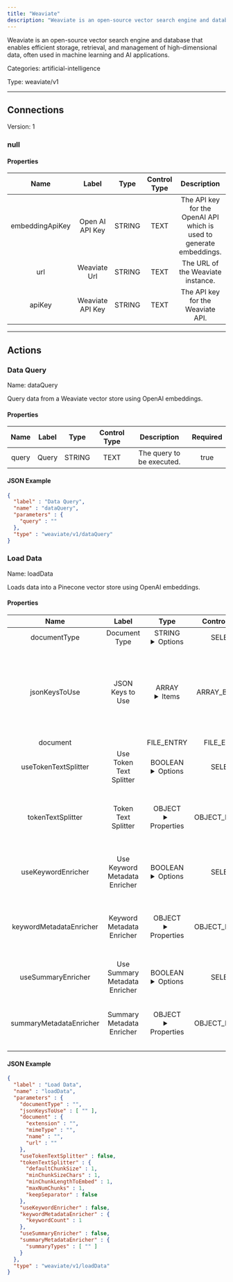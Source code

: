 ```yaml
---
title: "Weaviate"
description: "Weaviate is an open-source vector search engine and database that enables efficient storage, retrieval, and management of high-dimensional data, often used in machine learning and AI applications."
---
```


Weaviate is an open-source vector search engine and database that enables efficient storage, retrieval, and management of high-dimensional data, often used in machine learning and AI applications.


Categories: artificial-intelligence


Type: weaviate/v1

<hr />



## Connections

Version: 1


### null

#### Properties

|      Name       |      Label     |     Type     |    Control Type     |     Description     | Required |
|:---------------:|:--------------:|:------------:|:-------------------:|:-------------------:|:--------:|
| embeddingApiKey | Open AI API Key | STRING | TEXT | The API key for the OpenAI API which is used to generate embeddings. | true |
| url | Weaviate Url | STRING | TEXT | The URL of the Weaviate instance. | true |
| apiKey | Weaviate API Key | STRING | TEXT | The API key for the Weaviate API. | true |





<hr />



## Actions


### Data Query
Name: dataQuery

Query data from a Weaviate vector store using OpenAI embeddings.

#### Properties

|      Name       |      Label     |     Type     |    Control Type     |     Description     | Required |
|:---------------:|:--------------:|:------------:|:-------------------:|:-------------------:|:--------:|
| query | Query | STRING | TEXT | The query to be executed. | true |


#### JSON Example
```json
{
  "label" : "Data Query",
  "name" : "dataQuery",
  "parameters" : {
    "query" : ""
  },
  "type" : "weaviate/v1/dataQuery"
}
```


### Load Data
Name: loadData

Loads data into a Pinecone vector store using OpenAI embeddings.

#### Properties

|      Name       |      Label     |     Type     |    Control Type     |     Description     | Required |
|:---------------:|:--------------:|:------------:|:-------------------:|:-------------------:|:--------:|
| documentType | Document Type | STRING <details> <summary> Options </summary> JSON, MD, PDF, TXT, TIKA </details> | SELECT | The type of the document. | true |
| jsonKeysToUse | JSON Keys to Use | ARRAY <details> <summary> Items </summary> [STRING] </details> | ARRAY_BUILDER | Json keys on which extraction of content is based. If no keys are specified, it uses the entire JSON object as content. | false |
| document | | FILE_ENTRY | FILE_ENTRY |  | true |
| useTokenTextSplitter | Use Token Text Splitter | BOOLEAN <details> <summary> Options </summary> true, false </details> | SELECT | Whether to use the token text splitter. | true |
| tokenTextSplitter | Token Text Splitter | OBJECT <details> <summary> Properties </summary> {INTEGER\(defaultChunkSize), INTEGER\(minChunkSizeChars), INTEGER\(minChunkLengthToEmbed), INTEGER\(maxNumChunks), BOOLEAN\(keepSeparator)} </details> | OBJECT_BUILDER | Splits text into chunks based on token count, using the CL100K_BASE encoding. | true |
| useKeywordEnricher | Use Keyword Metadata Enricher | BOOLEAN <details> <summary> Options </summary> true, false </details> | SELECT | Whether to use the keyword metadata enricher. | true |
| keywordMetadataEnricher | Keyword Metadata Enricher | OBJECT <details> <summary> Properties </summary> {INTEGER\(keywordCount)} </details> | OBJECT_BUILDER | Extract keywords from document content and add them as metadata. | true |
| useSummaryEnricher | Use Summary Metadata Enricher | BOOLEAN <details> <summary> Options </summary> true, false </details> | SELECT | Whether to use the summary enricher. | true |
| summaryMetadataEnricher | Summary Metadata Enricher | OBJECT <details> <summary> Properties </summary> {[STRING]\(summaryTypes)} </details> | OBJECT_BUILDER | Summarize the document content and add the summaries as metadata. | true |


#### JSON Example
```json
{
  "label" : "Load Data",
  "name" : "loadData",
  "parameters" : {
    "documentType" : "",
    "jsonKeysToUse" : [ "" ],
    "document" : {
      "extension" : "",
      "mimeType" : "",
      "name" : "",
      "url" : ""
    },
    "useTokenTextSplitter" : false,
    "tokenTextSplitter" : {
      "defaultChunkSize" : 1,
      "minChunkSizeChars" : 1,
      "minChunkLengthToEmbed" : 1,
      "maxNumChunks" : 1,
      "keepSeparator" : false
    },
    "useKeywordEnricher" : false,
    "keywordMetadataEnricher" : {
      "keywordCount" : 1
    },
    "useSummaryEnricher" : false,
    "summaryMetadataEnricher" : {
      "summaryTypes" : [ "" ]
    }
  },
  "type" : "weaviate/v1/loadData"
}
```




